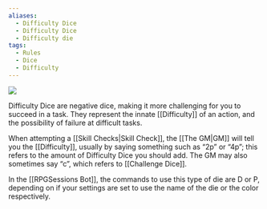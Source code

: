 ```yaml
---
aliases:
  - Difficulty Dice
  - Difficulty Dice
  - Difficulty die
tags:
  - Rules
  - Dice
  - Difficulty
---
```

![](https://i.imgur.com/5gUY6rT.png)

Difficulty Dice are negative dice, making it more challenging for you to succeed in a task. They represent the innate [[Difficulty]] of an action, and the possibility of failure at difficult tasks.

When attempting a [[Skill Checks|Skill Check]], the [[The GM|GM]] will tell you the [[Difficulty]], usually by saying something such as “2p” or “4p”; this refers to the amount of Difficulty Dice you should add. The GM may also sometimes say “c”, which refers to [[Challenge Dice]].

In the [[RPGSessions Bot]], the commands to use this type of die are D or P, depending on if your settings are set to use the name of the die or the color respectively.